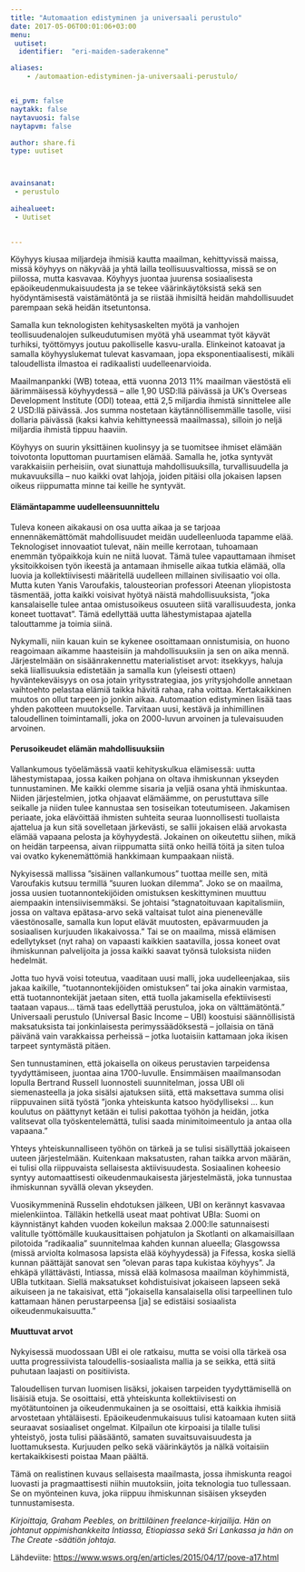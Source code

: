 ```yaml
---
title: "Automaation edistyminen ja universaali perustulo"
date: 2017-05-06T00:01:06+03:00
menu:
 uutiset:
  identifier:  "eri-maiden-saderakenne"

aliases:
    - /automaation-edistyminen-ja-universaali-perustulo/


ei_pvm: false
naytakk: false
naytavuosi: false
naytapvm: false

author: share.fi
type: uutiset



avainsanat:
 - perustulo
 
aihealueet:
 - Uutiset
 

---
```

<p>Köyhyys kiusaa miljardeja ihmisiä kautta maailman, kehittyvissä maissa, missä köyhyys on näkyvää ja yhtä lailla teollisuusvaltiossa, missä se on piilossa, mutta kasvavaa. Köyhyys juontaa juurensa sosiaalisesta epäoikeudenmukaisuudesta ja se tekee väärinkäytöksistä sekä sen hyödyntämisestä vaistämätöntä ja se riistää ihmisiltä heidän mahdollisuudet parempaan sekä heidän itsetuntonsa.</p>
<p>Samalla kun teknologisten kehitysaskelten myötä ja vanhojen teollisuudenalojen sulkeudutumisen myötä yhä useammat työt käyvät turhiksi, työttömyys joutuu pakolliselle kasvu-uralla. Elinkeinot katoavat ja samalla köyhyyslukemat tulevat kasvamaan, jopa eksponentiaalisesti, mikäli taloudellista ilmastoa ei radikaalisti uudelleenarvioida.</p>
<p>Maailmanpankki (WB) toteaa, että vuonna 2013 11% maailman väestöstä eli äärimmäisessä köyhyydessä – alle 1,90 USD:llä päivässä ja UK’s Overseas Development Institute (ODI) toteaa, että 2,5 miljardia ihmistä sinnittelee alle 2 USD:llä päivässä. Jos summa nostetaan käytännöllisemmälle tasolle, viisi dollaria päivässä (kaksi kahvia kehittyneessä maailmassa), silloin jo neljä miljardia ihmistä tippuu haaviin.</p>
<p>Köyhyys on suurin yksittäinen kuolinsyy ja se tuomitsee ihmiset elämään toivotonta loputtoman puurtamisen elämää. Samalla he, jotka syntyvät varakkaisiin perheisiin, ovat siunattuja mahdollisuuksilla, turvallisuudella ja mukavuuksilla – nuo kaikki ovat lahjoja, joiden pitäisi olla jokaisen lapsen oikeus riippumatta minne tai keille he syntyvät.</p>
<h4>Elämäntapamme uudelleensuunnittelu</h4>
<p>Tuleva koneen aikakausi on osa uutta aikaa ja se tarjoaa ennennäkemättömät mahdollisuudet meidän uudelleenluoda tapamme elää. Teknologiset innovaatiot tulevat, näin meille kerrotaan, tuhoamaan enemmän työpaikkoja kuin ne niitä luovat. Tämä tulee vapauttamaan ihmiset yksitoikkoisen työn ikeestä ja antamaan ihmiselle aikaa tutkia elämää, olla luovia ja kollektiivisesti määritellä uudelleen millainen sivilisaatio voi olla. Mutta kuten Yanis Varoufakis, talousteorian professori Ateenan yliopistosta täsmentää, jotta kaikki voisivat hyötyä näistä mahdollisuuksista, ”joka kansalaiselle tulee antaa omistusoikeus osuuteen siitä varallisuudesta, jonka koneet tuottavat”. Tämä edellyttää uutta lähestymistapaa ajatella talouttamme ja toimia siinä.</p>
<p>Nykymalli, niin kauan kuin se kykenee osoittamaan onnistumisia, on huono reagoimaan aikamme haasteisiin ja mahdollisuuksiin ja sen on aika mennä. Järjestelmään on sisäänrakennettu materialistiset arvot: itsekkyys, haluja sekä liiallisuuksia edistetään ja samalla kun (yleisesti ottaen) hyväntekeväisyys on osa jotain yritysstrategiaa, jos yritysjohdolle annetaan vaihtoehto pelastaa elämiä taikka hävitä rahaa, raha voittaa. Kertakaikkinen muutos on ollut tarpeen jo jonkin aikaa. Automaation edistyminen lisää taas yhden pakotteen muutokselle. Tarvitaan uusi, kestävä ja inhimillinen taloudellinen toimintamalli, joka on 2000-luvun arvoinen ja tulevaisuuden arvoinen.</p>
<h4>Perusoikeudet elämän mahdollisuuksiin</h4>
<p>Vallankumous työelämässä vaatii kehityskulkua elämisessä: uutta lähestymistapaa, jossa kaiken pohjana on oltava ihmiskunnan ykseyden tunnustaminen. Me kaikki olemme sisaria ja veljiä osana yhtä ihmiskuntaa. Niiden järjestelmien, jotka ohjaavat elämäämme, on perustuttava sille seikalle ja niiden tulee kannustaa sen tosiseikan toteutumiseen. Jakamisen periaate, joka elävöittää ihmisten suhteita seuraa luonnollisesti tuollaista ajattelua ja kun sitä sovelletaan järkevästi, se sallii jokaisen elää arvokasta elämää vapaana pelosta ja köyhyydestä. Jokainen on oikeutettu siihen, mikä on heidän tarpeensa, aivan riippumatta siitä onko heillä töitä ja siten tuloa vai ovatko kykenemättömiä hankkimaan kumpaakaan niistä.</p>
<p>Nykyisessä mallissa ”sisäinen vallankumous” tuottaa meille sen, mitä Varoufakis kutsuu termillä ”suuren luokan dilemma”. Joko se on maailma, jossa uusien tuotannontekijöiden omistuksen keskittyminen muuttuu aiempaakin intensiivisemmäksi. Se johtaisi ”stagnatoituvaan kapitalismiin, jossa on valtava epätasa-arvo sekä valtaisat tulot aina pienenevälle väestönosalle, samalla kun loput elävät muutosten, epävarmuuden ja sosiaalisen kurjuuden likakaivossa.” Tai se on maailma, missä elämisen edellytykset (nyt raha) on vapaasti kaikkien saatavilla, jossa koneet ovat ihmiskunnan palvelijoita ja jossa kaikki saavat työnsä tuloksista niiden hedelmät.</p>
<p>Jotta tuo hyvä voisi toteutua, vaaditaan uusi malli, joka uudelleenjakaa, siis jakaa kaikille, ”tuotannontekijöiden omistuksen” tai joka ainakin varmistaa, että tuotannontekijät jaetaan siten, että tuolla jakamisella efektiivisesti taataan vapaus… tämä taas edellyttää perustuloa, joka on välttämätöntä.” Universaali perustulo (Universal Basic Income – UBI) koostuisi säännöllisistä maksatuksista tai jonkinlaisesta perimyssäädöksestä – jollaisia on tänä päivänä vain varakkaissa perheissä – jotka luotaisiin kattamaan joka ikisen tarpeet syntymästä pitäen.</p>
<p>Sen tunnustaminen, että jokaisella on oikeus perustavien tarpeidensa tyydyttämiseen, juontaa aina 1700-luvulle. Ensimmäisen maailmansodan lopulla Bertrand Russell luonnosteli suunnitelman, jossa UBI oli siemenasteella ja joka sisälsi ajatuksen siitä, että maksettava summa olisi riippuvainen siitä työstä ”jonka yhteiskunta katsoo hyödylliseksi … kun koulutus on päättynyt ketään ei tulisi pakottaa työhön ja heidän, jotka valitsevat olla työskentelemättä, tulisi saada minimitoimeentulo ja antaa olla vapaana.”</p>
<p>Yhteys yhteiskunnalliseen työhön on tärkeä ja se tulisi sisällyttää jokaiseen uuteen järjestelmään. Kuitenkaan maksatusten, rahan taikka arvon määrän, ei tulisi olla riippuvaista sellaisesta aktiivisuudesta. Sosiaalinen koheesio syntyy automaattisesti oikeudenmaukaisesta järjestelmästä, joka tunnustaa ihmiskunnan syvällä olevan ykseyden.</p>
<p>Vuosikymmeninä Russelin ehdotuksen jälkeen, UBI on kerännyt kasvavaa mielenkiintoa. Tälläkin hetkellä useat maat pohtivat UBIa: Suomi on käynnistänyt kahden vuoden kokeilun maksaa 2.000:lle satunnaisesti valitulle työttömälle kuukausittaisen pohjatulon ja Skotlanti on alkamaisillaan pilotoida ”radikaalia” suunnitelmaa kahden kunnan alueella; Glasgowssa (missä arviolta kolmasosa lapsista elää köyhyydessä) ja Fifessa, koska siellä kunnan päättäjät sanovat sen ”olevan paras tapa kukistaa köyhyys”. Ja ehkäpä yllättävästi, Intiassa, missä elää kolmasosa maailman köyhimmistä, UBIa tutkitaan. Siellä maksatukset kohdistuisivat jokaiseen lapseen sekä aikuiseen ja ne takaisivat, että ”jokaisella kansalaisella olisi tarpeellinen tulo kattamaan hänen perustarpeensa [ja] se edistäisi sosiaalista oikeudenmukaisuutta.”</p>

<h4>Muuttuvat arvot</h4>
<p>Nykyisessä muodossaan UBI ei ole ratkaisu, mutta se voisi olla tärkeä osa uutta progressiivista taloudellis-sosiaalista mallia ja se seikka, että siitä puhutaan laajasti on positiivista.</p>
<p>Taloudellisen turvan luomisen lisäksi, jokaisen tarpeiden tyydyttämisellä on lisäisiä etuja. Se osoittaisi, että yhteiskunta kollektiivisesti on myötätuntoinen ja oikeudenmukainen ja se osoittaisi, että kaikkia ihmisiä arvostetaan yhtäläisesti. Epäoikeudenmukaisuus tulisi katoamaan kuten siitä seuraavat sosiaaliset ongelmat. Kilpailun ote kirpoaisi ja tilalle tulisi yhteistyö, josta tulisi pääsääntö, samaten suvaitsuvaisuudesta ja luottamuksesta. Kurjuuden pelko sekä väärinkäytös ja nälkä voitaisiin kertakaikkisesti poistaa Maan päältä.</p>
<p>Tämä on realistinen kuvaus sellaisesta maailmasta, jossa ihmiskunta reagoi luovasti ja pragmaattisesti niihin muutoksiin, joita teknologia tuo tullessaan. Se on myönteinen kuva, joka riippuu ihmiskunnan sisäisen ykseyden tunnustamisesta.</p>
<p><em>Kirjoittaja, Graham Peebles, on brittiläinen freelance-kirjailija. Hän on johtanut oppimishankkeita Intiassa, Etiopiassa sekä Sri Lankassa ja hän on The Create -säätiön johtaja.</em></p>
<p>Lähdeviite: <a href="https://www.wsws.org/en/articles/2015/04/17/pove-a17.html" class="external" rel="nofollow noopener" target="_blank">https://www.wsws.org/en/articles/2015/04/17/pove-a17.html</a></p>